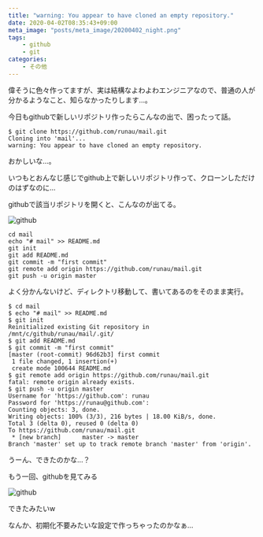 ```yaml
---
title: "warning: You appear to have cloned an empty repository."
date: 2020-04-02T08:35:43+09:00
meta_image: "posts/meta_image/20200402_night.png"
tags: 
    - github
    - git
categories: 
    - その他
---
```


偉そうに色々作ってますが、実は結構なよわよわエンジニアなので、普通の人が分かるようなこと、知らなかったりします…。

今日もgithubで新しいリポジトリ作ったらこんなの出で、困ったって話。

```
$ git clone https://github.com/runau/mail.git
Cloning into 'mail'...
warning: You appear to have cloned an empty repository.
```

おかしいな…。

いつもとおんなじ感じでgithub上で新しいリポジトリ作って、クローンしただけのはずなのに…

githubで該当リポジトリを開くと、こんなのが出てる。

![github](../img/github1.png)

```
cd mail
echo "# mail" >> README.md
git init
git add README.md
git commit -m "first commit"
git remote add origin https://github.com/runau/mail.git
git push -u origin master
```

よく分かんないけど、ディレクトリ移動して、書いてあるのをそのまま実行。

```
$ cd mail
$ echo "# mail" >> README.md
$ git init
Reinitialized existing Git repository in /mnt/c/github/runau/mail/.git/
$ git add README.md
$ git commit -m "first commit"
[master (root-commit) 96d62b3] first commit
 1 file changed, 1 insertion(+)
 create mode 100644 README.md
$ git remote add origin https://github.com/runau/mail.git
fatal: remote origin already exists.
$ git push -u origin master
Username for 'https://github.com': runau
Password for 'https://runau@github.com': 
Counting objects: 3, done.
Writing objects: 100% (3/3), 216 bytes | 18.00 KiB/s, done.
Total 3 (delta 0), reused 0 (delta 0)
To https://github.com/runau/mail.git
 * [new branch]      master -> master
Branch 'master' set up to track remote branch 'master' from 'origin'.
```

うーん、できたのかな…？

もう一回、githubを見てみる

![github](../img/github2.png)

できたみたいw

なんか、初期化不要みたいな設定で作っちゃったのかなぁ…